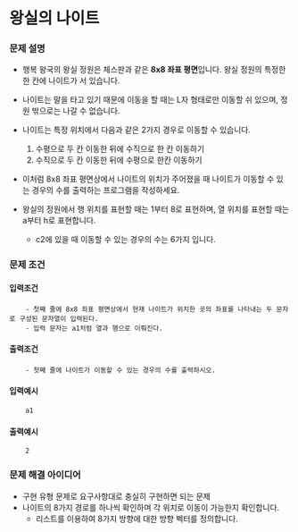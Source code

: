 # 왕실의 나이트

### 문제 설명

- 행복 왕국의 왕실 정원은 체스판과 같은 **8x8 좌표 평면**입니다. 왕실 정원의 특정한 한 칸에 나이트가 서 있습니다.
- 나이트는 말을 타고 있기 때문에 이동을 할 때는 L자 형태로만 이동할 쉬 있으며, 정원 밖으로는 나갈 수 없습니다.
- 나이트는 특정 위치에서 다음과 같은 2가지 경우로 이동할 수 있습니다.
    1. 수평으로 두 칸 이동한 뒤에 수직으로 한 칸 이동하기
    2. 수직으로 두 칸 이동한 뒤에 수평으로 한칸 이동하기

- 이처럼 8x8 좌표 평면상에서 나이트의 위치가 주어졌을 때 나이트가 이동할 수 있는 경우의 수를 출력하는 프로그램을 작성하세요.
- 왕실의 정원에서 행 위치를 표현할 때는 1부터 8로 표현하며, 열 위치를 표현할 때는 a부터 h로 표현합니다.
    - c2에 있을 때 이동할 수 있는 경우의 수는 6가지 입니다.

### 문제 조건

#### 입력조건

        - 첫째 줄에 8x8 좌표 평면상에서 현재 나이트가 위치한 곳의 좌표를 나타내는 두 문자로 구성된 문자열이 입력된다.
        - 입력 문자는 a1처럼 열과 행으로 이뤄진다.

#### 출력조건

        - 첫째 줄에 나이트가 이동할 수 있는 경우의 수를 출력하시오.

#### 입력예시

        a1

#### 출력예시

        2

### 문제 해결 아이디어

- 구현 유형 문제로 요구사항대로 충실히 구현하면 되는 문제
- 나이트의 8가지 경로를 하나씩 확인하며 각 위치로 이동이 가능한지 확인합니다.
    - 리스트를 이용하여 8가지 방향에 대한 방향 벡터를 정의합니다.